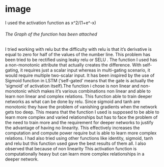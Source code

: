 # image
I used the activation function as x^2/(1+e^-x)
###### The Graph of the function has been attached
I tried working with relu but the difficulty with relu is that it’s derivative is equal to zero for half of the values of the number line. This problem has been tried to be rectified using leaky relu or SELU . The function I used has a non-monotonic attribute that actually creates the difference. With self-gating, it requires just a scalar input whereas in multi-gating scenario, it would require multiple two-scalar input. It has been inspired by the use of Sigmoid function in LSTM (‘self-gated’ means that the gate is actually the ‘sigmoid’ of activation itself).The function i chose is non linear and non-monotonic which makes it’s various combinations non linear and able to learn non linear and complex relations. This function able to train deeper networks as what can be done by relu. Since sigmoid and tanh are monotonic they have the problem of vanishing gradients when the network gets too deep. This means that the function I used is supposed to be able to learn more complex and varied relationships but has to face the problem of the need to train more and the requirement for deeper networks to justify the advantage of having no linearity. This effectively increases the computation and compute power require but is able to learn more complex relations. I had also tried using other functions like identity, sigmoid, tanh and relu but this function used gave the best results of them all. I also observed that because of non linearity  This activation function is computationally heavy but can learn more complex relationships in a deeper network.
